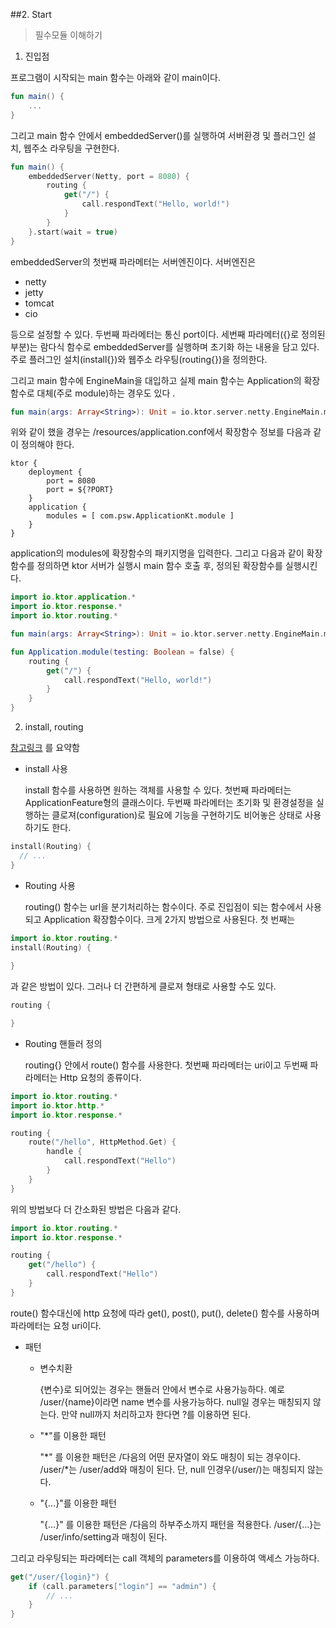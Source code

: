 ##2. Start
> 필수모듈 이해하기  

1. 진입점

프로그램이 시작되는 main 함수는 아래와 같이 main이다.

~~~kotlin
fun main() {
    ...
}
~~~   
그리고 main 함수 안에서 embeddedServer()를 실행하여 서버환경 및 플러그인 설치, 웹주소 라우팅을 구현한다. 
~~~kotlin
fun main() {
    embeddedServer(Netty, port = 8080) {
        routing {
            get("/") {
                call.respondText("Hello, world!")
            }
        }
    }.start(wait = true)
}
~~~   

embeddedServer의 첫번째 파라메터는 서버엔진이다. 서버엔진은
- netty
- jetty
- tomcat
- cio

등으로 설정할 수 있다. 두번째 파라메터는 통신 port이다. 세번째 파라메터({}로 정의된 부분)는 람다식 함수로 embeddedServer를 실행하며 초기화 하는 내용을 담고 있다.
주로 플러그인 설치(install{})와 웹주소 라우팅(routing{})을 정의한다.  

그리고 main 함수에 EngineMain을 대입하고 실제 main 함수는 Application의 확장함수로 대체(주로 module)하는 경우도 있다 .

~~~kotlin
fun main(args: Array<String>): Unit = io.ktor.server.netty.EngineMain.main(args)
~~~

위와 같이 했을 경우는 /resources/application.conf에서 확장함수 정보를 다음과 같이 정의해야 한다.

~~~
ktor {
    deployment {
        port = 8080
        port = ${?PORT}
    }
    application {
        modules = [ com.psw.ApplicationKt.module ]
    }
}

~~~

application의 modules에 확장함수의 패키지명을 입력한다. 
그리고 다음과 같이 확장함수를 정의하면 ktor 서버가 실행시 main 함수 호출 후, 정의된 확장함수를 실행시킨다.

~~~kotlin
import io.ktor.application.*
import io.ktor.response.*
import io.ktor.routing.*

fun main(args: Array<String>): Unit = io.ktor.server.netty.EngineMain.main(args)

fun Application.module(testing: Boolean = false) {
    routing {
        get("/") {
            call.respondText("Hello, world!")
        }
    }
}
~~~


2. install, routing

[참고링크](https://ktor.io/docs/routing-in-ktor.html#define_route) 를 요약함 

- install 사용

  install 함수를 사용하면 원하는 객체를 사용할 수 있다. 첫번째 파라메터는 ApplicationFeature형의 클래스이다. 
  두번째 파라메터는 초기화 및 환경설정을 실행하는 클로져(configuration)로 필요에 기능을 구현하기도 비어놓은 상태로 사용하기도 한다.   
  
~~~kotlin
install(Routing) {
  // ...
}
~~~

- Routing 사용
  
  routing() 함수는 url을 분기처리하는 함수이다.
  주로 진입점이 되는 함수에서 사용되고 Application 확장함수이다.
  크게 2가지 방법으로 사용된다. 첫 번째는
~~~kotlin
import io.ktor.routing.*
install(Routing) {
    
}
~~~
과 같은 방법이 있다. 그러나 더 간편하게 클로져 형태로 사용할 수도 있다.
~~~kotlin
routing {

}
~~~

- Routing 핸들러 정의 

  routing{} 안에서 route() 함수를 사용한다. 
  첫번째 파라메터는 uri이고 두번째 파라메터는 Http 요청의 종류이다. 
  
~~~kotlin
import io.ktor.routing.*
import io.ktor.http.*
import io.ktor.response.*

routing {
    route("/hello", HttpMethod.Get) {
        handle {
            call.respondText("Hello")
        }
    }
}
~~~

위의 방법보다 더 간소화된 방법은 다음과 같다. 

~~~kotlin
import io.ktor.routing.*
import io.ktor.response.*

routing {
    get("/hello") {
        call.respondText("Hello")
    }
}
~~~
route() 함수대신에 http 요청에 따라 get(), post(), put(), delete() 함수를 사용하며 파라메터는 요청 uri이다. 


- 패턴
  - 변수치환
    
    {변수}로 되어있는 경우는 핸들러 안에서 변수로 사용가능하다. 예로 /user/{name}이라면 name 변수를 사용가능하다. null일 경우는 매칭되지 않는다. 
    만약 null까지 처리하고자 한다면 ?를 이용하면 된다.   
  - "*"를 이용한 패턴
    
    "*" 를 이용한 패턴은 /다음의 어떤 문자열이 와도 매칭이 되는 경우이다. /user/*는 /user/add와 매칭이 된다. 단, null 인경우(/user/)는 매칭되지 않는다.  
  - "{...}"를 이용한 패턴 

    "{...}" 를 이용한 패턴은 /다음의 하부주소까지 패턴을 적용한다. /user/{...}는 /user/info/setting과 매칭이 된다. 

그리고 라우팅되는 파라메터는 call 객체의 parameters를 이용하여 액세스 가능하다. 
~~~kotlin
get("/user/{login}") {
    if (call.parameters["login"] == "admin") {
        // ...
    }
}
~~~

